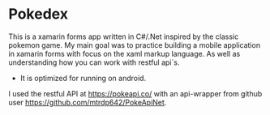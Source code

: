 # Pokedex

This is a xamarin forms app written in C#/.Net inspired by the classic pokemon game. My main goal was to practice building a mobile application in xamarin forms with focus on the xaml markup language. As well as understanding how you can work with restful api´s.

* It is optimized for running on android.

I used the restful API at https://pokeapi.co/ with an api-wrapper from github user https://github.com/mtrdp642/PokeApiNet.
